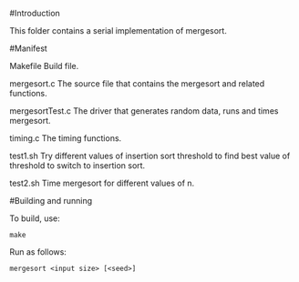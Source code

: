 
#Introduction

This folder contains a serial implementation of mergesort.

#Manifest

Makefile         Build file.

mergesort.c      The source file that contains the mergesort and related functions.

mergesortTest.c  The driver that generates random data, runs and times mergesort.

timing.c         The timing functions.

test1.sh         Try different values of insertion sort threshold to find best 
                 value of threshold to switch to insertion sort.

test2.sh         Time mergesort for different values of n.


#Building and running

To build, use:

`make`

Run as follows:


`mergesort <input size> [<seed>]`

